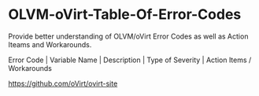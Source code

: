 # OLVM-oVirt-Table-Of-Error-Codes
Provide better understanding of OLVM/oVirt Error Codes as well as Action Iteams and Workarounds.

Error Code |	Variable Name | Description |	Type of Severity |	Action Items / Workarounds

https://github.com/oVirt/ovirt-site
